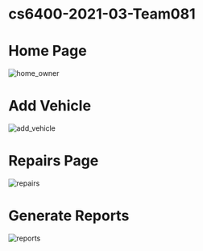 # cs6400-2021-03-Team081

# Home Page
![home_owner](https://user-images.githubusercontent.com/7568793/155134597-4d78cc06-5795-4ce6-ada2-e791a7301f85.png)

# Add Vehicle
![add_vehicle](https://user-images.githubusercontent.com/7568793/155134659-9ce4397a-e60d-4ef2-a7b1-ea481312f0ef.png)

# Repairs Page
![repairs](https://user-images.githubusercontent.com/7568793/155134692-af61e331-c8af-4d81-9956-7715ae6614ff.png)

# Generate Reports
![reports](https://user-images.githubusercontent.com/7568793/155134715-812457ce-6180-4f8d-8ad2-a5ecf417c29d.png)
